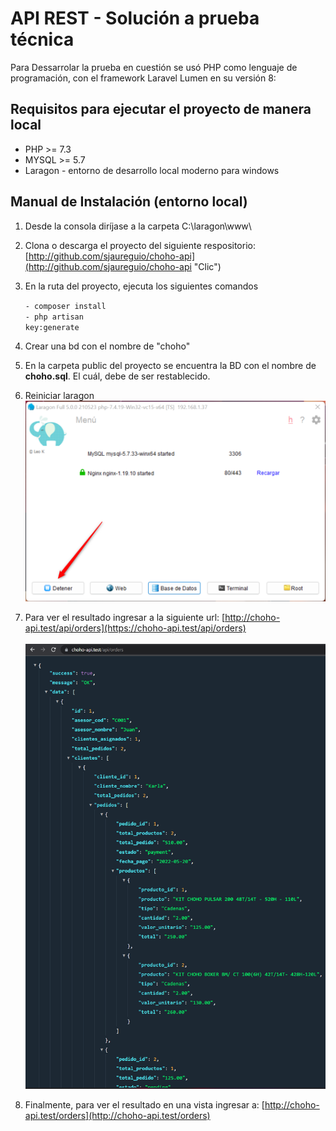 # API REST - Solución a prueba técnica

Para Dessarrolar la prueba en cuestión se usó PHP como lenguaje de programación, con el framework Laravel Lumen en su versión 8:

## Requisitos para ejecutar el proyecto de manera local
- PHP >= 7.3
- MYSQL >= 5.7
- Laragon - entorno de desarrollo local moderno para windows
## Manual de Instalación (entorno local)

1. Desde la consola diríjase a la carpeta C:\laragon\www\
2. Clona o descarga el proyecto del siguiente respositorio: [http://github.com/sjaureguio/choho-api](http://github.com/sjaureguio/choho-api "Clic")
3. En la ruta del proyecto, ejecuta los siguientes comandos <br>
    
    <code>- composer install</code><br>
    <code>- php artisan key:generate</code>
    
4. Crear una bd con el nombre de "choho"
5. En la carpeta public del proyecto se encuentra la BD con el nombre de <strong>choho.sql</strong>. El cuál, debe de ser restablecido.
6. Reiniciar laragon <br>
    <img src="./public/images/laragon.png" alt="Laragon reiniciar">
7. Para ver el resultado ingresar a la siguiente url: [http://choho-api.test/api/orders](https://choho-api.test/api/orders) <br> <br>
    <img src="./public/images/json.png" alt="Resultado">
7. Finalmente, para ver el resultado en una vista ingresar a: [http://choho-api.test/orders](http://choho-api.test/orders) <br> <br>

